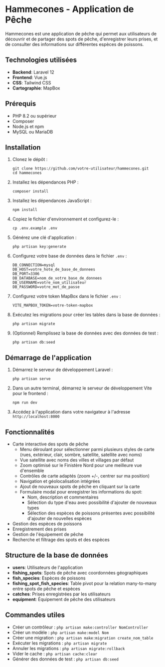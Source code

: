 # Hammecones - Application de Pêche

Hammecones est une application de pêche qui permet aux utilisateurs de découvrir et de partager des spots de pêche, d'enregistrer leurs prises, et de consulter des informations sur différentes espèces de poissons.

## Technologies utilisées

- **Backend**: Laravel 12
- **Frontend**: Vue.js
- **CSS**: Tailwind CSS
- **Cartographie**: MapBox

## Prérequis

- PHP 8.2 ou supérieur
- Composer
- Node.js et npm
- MySQL ou MariaDB

## Installation

1. Clonez le dépôt :
   ```
   git clone https://github.com/votre-utilisateur/hammecones.git
   cd hammecones
   ```

2. Installez les dépendances PHP :
   ```
   composer install
   ```

3. Installez les dépendances JavaScript :
   ```
   npm install
   ```

4. Copiez le fichier d'environnement et configurez-le :
   ```
   cp .env.example .env
   ```

5. Générez une clé d'application :
   ```
   php artisan key:generate
   ```

6. Configurez votre base de données dans le fichier `.env` :
   ```
   DB_CONNECTION=mysql
   DB_HOST=votre_hote_de_base_de_donnees
   DB_PORT=3306
   DB_DATABASE=nom_de_votre_base_de_donnees
   DB_USERNAME=votre_nom_utilisateur
   DB_PASSWORD=votre_mot_de_passe
   ```

7. Configurez votre token MapBox dans le fichier `.env` :
   ```
   VITE_MAPBOX_TOKEN=votre-token-mapbox
   ```

8. Exécutez les migrations pour créer les tables dans la base de données :
   ```
   php artisan migrate
   ```

9. (Optionnel) Remplissez la base de données avec des données de test :
   ```
   php artisan db:seed
   ```

## Démarrage de l'application

1. Démarrez le serveur de développement Laravel :
   ```
   php artisan serve
   ```

2. Dans un autre terminal, démarrez le serveur de développement Vite pour le frontend :
   ```
   npm run dev
   ```

3. Accédez à l'application dans votre navigateur à l'adresse `http://localhost:8000`

## Fonctionnalités

- Carte interactive des spots de pêche
  - Menu déroulant pour sélectionner parmi plusieurs styles de carte (rues, extérieur, clair, sombre, satellite, satellite avec noms)
  - Vue satellite avec noms des villes et villages par défaut
  - Zoom optimisé sur le Finistère Nord pour une meilleure vue d'ensemble
  - Contrôles de carte adaptés (zoom +/-, centrer sur ma position)
  - Navigation et géolocalisation intégrées
  - Ajout de nouveaux spots de pêche en cliquant sur la carte
  - Formulaire modal pour enregistrer les informations du spot:
    - Nom, description et commentaires
    - Sélection du type d'eau avec possibilité d'ajouter de nouveaux types
    - Sélection des espèces de poissons présentes avec possibilité d'ajouter de nouvelles espèces
- Gestion des espèces de poissons
- Enregistrement des prises
- Gestion de l'équipement de pêche
- Recherche et filtrage des spots et des espèces

## Structure de la base de données

- **users**: Utilisateurs de l'application
- **fishing_spots**: Spots de pêche avec coordonnées géographiques
- **fish_species**: Espèces de poissons
- **fishing_spot_fish_species**: Table pivot pour la relation many-to-many entre spots de pêche et espèces
- **catches**: Prises enregistrées par les utilisateurs
- **equipment**: Équipement de pêche des utilisateurs

## Commandes utiles

- Créer un contrôleur : `php artisan make:controller NomController`
- Créer un modèle : `php artisan make:model Nom`
- Créer une migration : `php artisan make:migration create_nom_table`
- Exécuter les migrations : `php artisan migrate`
- Annuler les migrations : `php artisan migrate:rollback`
- Vider le cache : `php artisan cache:clear`
- Générer des données de test : `php artisan db:seed`
